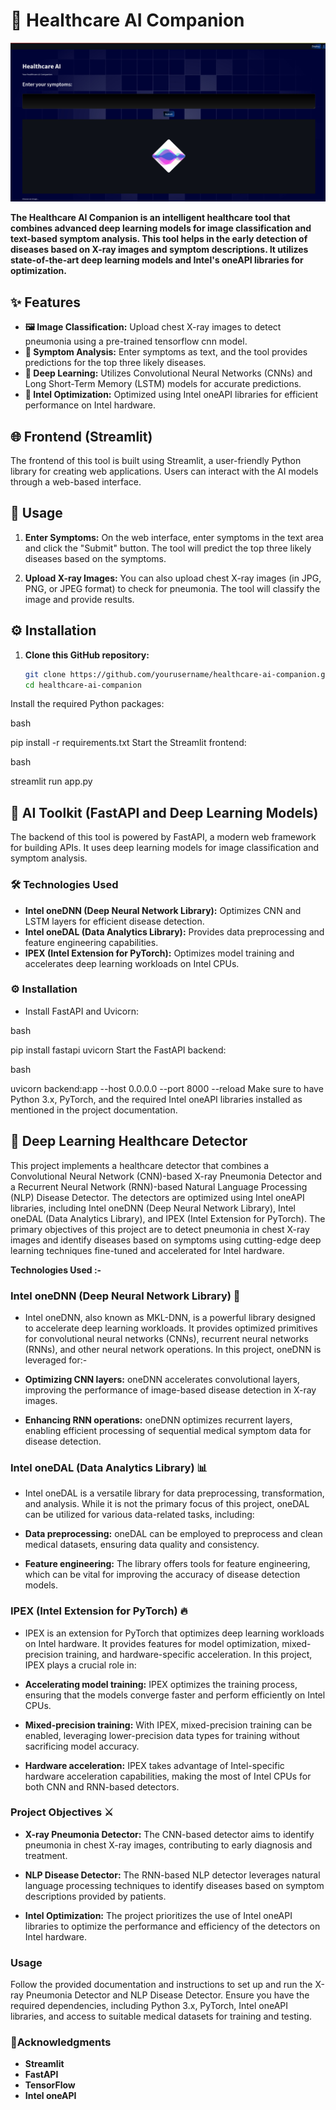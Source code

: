 # 🏥 Healthcare AI Companion

![Frontend of the site](./frontend.jpeg)

**The Healthcare AI Companion is an intelligent healthcare tool that combines advanced deep learning models for image classification and text-based symptom analysis. This tool helps in the early detection of diseases based on X-ray images and symptom descriptions. It utilizes state-of-the-art deep learning models and Intel's oneAPI libraries for optimization.**

## ✨ Features
- **🖼️ Image Classification:** Upload chest X-ray images to detect pneumonia using a pre-trained tensorflow cnn  model.
- **💬 Symptom Analysis:** Enter symptoms as text, and the tool provides predictions for the top three likely diseases.
- **🧠 Deep Learning:** Utilizes Convolutional Neural Networks (CNNs) and Long Short-Term Memory (LSTM) models for accurate predictions.
- **🚀 Intel Optimization:** Optimized using Intel oneAPI libraries for efficient performance on Intel hardware.

## 🌐 Frontend (Streamlit)
The frontend of this tool is built using Streamlit, a user-friendly Python library for creating web applications. Users can interact with the AI models through a web-based interface.

## 🚀 Usage
1. **Enter Symptoms:** On the web interface, enter symptoms in the text area and click the "Submit" button. The tool will predict the top three likely diseases based on the symptoms.

2. **Upload X-ray Images:** You can also upload chest X-ray images (in JPG, PNG, or JPEG format) to check for pneumonia. The tool will classify the image and provide results.

## ⚙️ Installation
1. **Clone this GitHub repository:**

   ```bash
   git clone https://github.com/yourusername/healthcare-ai-companion.git
   cd healthcare-ai-companion

Install the required Python packages:

bash

pip install -r requirements.txt
Start the Streamlit frontend:

bash

streamlit run app.py

## 🧰 AI Toolkit (FastAPI and Deep Learning Models)

The backend of this tool is powered by FastAPI, a modern web framework for building APIs. It uses deep learning models for image classification and symptom analysis.

### 🛠️ Technologies Used

+ **Intel oneDNN (Deep Neural Network Library):** Optimizes CNN and LSTM layers for efficient disease detection.
+ **Intel oneDAL (Data Analytics Library):** Provides data preprocessing and feature engineering capabilities.
+ **IPEX (Intel Extension for PyTorch):** Optimizes model training and accelerates deep learning workloads on Intel CPUs.


### ⚙️ Installation

+ Install FastAPI and Uvicorn:

bash

pip install fastapi uvicorn
Start the FastAPI backend:

bash

uvicorn backend:app --host 0.0.0.0 --port 8000 --reload
Make sure to have Python 3.x, PyTorch, and the required Intel oneAPI libraries installed as mentioned in the project documentation.

## 🧬 Deep Learning Healthcare Detector

This project implements a healthcare detector that combines a Convolutional Neural Network (CNN)-based X-ray Pneumonia Detector and a Recurrent Neural Network (RNN)-based Natural Language Processing (NLP) Disease Detector. The detectors are optimized using Intel oneAPI libraries, including Intel oneDNN (Deep Neural Network Library), Intel oneDAL (Data Analytics Library), and IPEX (Intel Extension for PyTorch). The primary objectives of this project are to detect pneumonia in chest X-ray images and identify diseases based on symptoms using cutting-edge deep learning techniques fine-tuned and accelerated for Intel hardware.

**Technologies Used :-**

### Intel oneDNN (Deep Neural Network Library) 🧠

+ Intel oneDNN, also known as MKL-DNN, is a powerful library designed to accelerate deep learning workloads. It provides optimized primitives for convolutional neural networks (CNNs), recurrent neural networks (RNNs), and other neural network operations. In this project, oneDNN is leveraged for:-

+ **Optimizing CNN layers:** oneDNN accelerates convolutional layers, improving the performance of image-based disease detection in X-ray images.

+ **Enhancing RNN operations:** oneDNN optimizes recurrent layers, enabling efficient processing of sequential medical symptom data for disease detection.

### Intel oneDAL (Data Analytics Library) 📊

+ Intel oneDAL is a versatile library for data preprocessing, transformation, and analysis. While it is not the primary focus of this project, oneDAL can be utilized for various data-related tasks, including:

+ **Data preprocessing:** oneDAL can be employed to preprocess and clean medical datasets, ensuring data quality and consistency.

+ **Feature engineering:** The library offers tools for feature engineering, which can be vital for improving the accuracy of disease detection models.

### IPEX (Intel Extension for PyTorch) 🔥

+ IPEX is an extension for PyTorch that optimizes deep learning workloads on Intel hardware. It provides features for model optimization, mixed-precision training, and hardware-specific acceleration. In this project, IPEX plays a crucial role in:

+ **Accelerating model training:** IPEX optimizes the training process, ensuring that the models converge faster and perform efficiently on Intel CPUs.

+ **Mixed-precision training:** With IPEX, mixed-precision training can be enabled, leveraging lower-precision data types for training without sacrificing model accuracy.

+ **Hardware acceleration:** IPEX takes advantage of Intel-specific hardware acceleration capabilities, making the most of Intel CPUs for both CNN and RNN-based detectors.

### Project Objectives ⚔️

+ **X-ray Pneumonia Detector:** The CNN-based detector aims to identify pneumonia in chest X-ray images, contributing to early diagnosis and treatment.

+ **NLP Disease Detector:** The RNN-based NLP detector leverages natural language processing techniques to identify diseases based on symptom descriptions provided by patients.

+ **Intel Optimization:** The project prioritizes the use of Intel oneAPI libraries to optimize the performance and efficiency of the detectors on Intel hardware.

### Usage

Follow the provided documentation and instructions to set up and run the X-ray Pneumonia Detector and NLP Disease Detector. Ensure you have the required dependencies, including Python 3.x, PyTorch, Intel oneAPI libraries, and access to suitable medical datasets for training and testing.


### 🙏Acknowledgments

 + **Streamlit**
 + **FastAPI**
 + **TensorFlow**
 + **Intel oneAPI**
 
